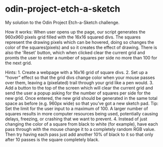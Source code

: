 # odin-project-etch-a-sketch
My solution to the Odin Project Etch-a-Sketch challenge.

How it works:
    When user opens up the page, our script generates the 960x960 pixels grid filled with the 16x16 squared divs. The squares represent the drawing pixels which can be hovered, doing so changes the color of the squares(pixels) and so it creates the effect of drawing. There is also the 'Reset' button, which when clicked clear the current grid and promts the user to enter a number of squares per side no more than 100 for the next grid.  

Hints:
    1. Create a webpage with a 16x16 grid of square divs.
    2. Set up a “hover” effect so that the grid divs change color when your mouse passes over them, leaving a (pixelated) trail through your grid like a pen would.
    3. Add a button to the top of the screen which will clear the current grid and send the user a popup asking for the number of squares per side for the new grid. Once entered, the new grid should be generated in the same total space as before (e.g. 960px wide) so that you’ve got a new sketch pad. Tip: Set the limit for the user input to a maximum of 100. A larger number of squares results in more computer resources being used, potentially causing delays, freezing, or crashing that we want to prevent.
    4. Instead of just changing the color of a square from black to white (for example), have each pass through with the mouse change it to a completely random RGB value. Then try having each pass just add another 10% of black to it so that only after 10 passes is the square completely black.

